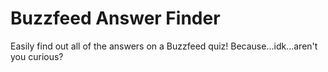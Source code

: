 # Buzzfeed Answer Finder
Easily find out all of the answers on a Buzzfeed quiz! Because...idk...aren't you curious?
